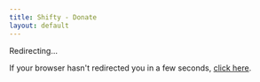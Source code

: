 ```yaml
---
title: Shifty - Donate
layout: default
---
```

<script> window.location.replace("https://www.paypal.com/cgi-bin/webscr?cmd=_s-xclick&hosted_button_id=L5MAQKH9V6DXW"); </script>

Redirecting...

If your browser hasn't redirected you in a few seconds, [click here](https://www.paypal.com/cgi-bin/webscr?cmd=_s-xclick&hosted_button_id=L5MAQKH9V6DXW).
